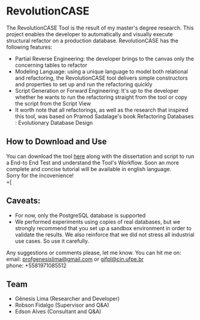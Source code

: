 # RevolutionCASE
The RevolutionCASE Tool is the result of my master's degree research.
 This project enables the developer to automatically and visually execute structural refactor on a production database. 
 RevolutionCASE has the following features: 
 - Partial Reverse Engineering: the developer brings to the canvas only the concerning tables to refactor 
 - Modeling Language: using a unique language to model both relational and refactoring, the RevolutionCASE tool delivers simple constructors and properties to set up and run the refactoring quickly 
- Script Generation or Forward Engineering: It's up to the developer whether he wants to run the refactoring straight from the tool or copy the script from the Script View
- It worth note that all refactorings, as well as the research that inspired this tool, was based on Pramod Sadalage's book Refactoring Databases : Evolutionary Database Design

## How to Download and Use
You can download the tool [here](https://github.com/profgenesislima/revolutiocase/releases/download/v1.0/revolutioncase.rar) along with the dissertation and script to run a End-to End Test and understand the Tool's Workflow. 
Soon an more complete and concise tutorial will be available in english language.  
Sorry for the incovenience!  
=[


## Caveats:
- For now, only the PostgreSQL database is supported
- We performed experiments using copies of real databases, but we strongly recommend that you set up a sandbox environment in order to validate the results. We also reinforce
that we did not stress all industrial use cases. So use it carefully.

Any suggestions or comments please, let me know. You can hit me on:  
email: profgenesislima@gmail.com or gjfpl@cin.ufpe.br  
phone: +5581971085512

## Team
- Gênesis Lima (Researcher and Developer)
- Robson Fidalgo (Supervisor and Q&A)
- Edson Alves (Consultant and Q&A)
